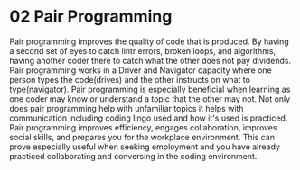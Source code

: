 # 02 Pair Programming

Pair programming improves the quality of code that is produced. By having a second set of eyes to catch lintr errors, broken loops, and algorithms, having another coder there to catch what the other does not pay dividends. Pair programming works in a Driver and Navigator capacity where one person types the code(drives) and the other instructs on what to type(navigator). Pair programming is especially beneficial when learning as one coder may know or understand a topic that the other may not. Not only does pair programming help with unfamiliar topics it helps with communication including coding lingo used and how it's used is practiced. Pair programming improves efficiency, engages collaboration, improves social skills, and prepares you for the workplace environment. This can prove especially useful when seeking employment and you have already practiced collaborating and conversing in the coding environment.